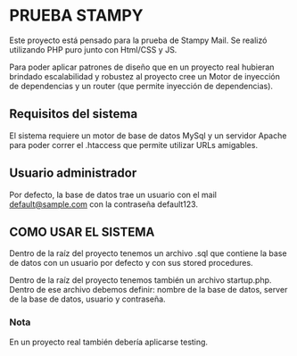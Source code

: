 # PRUEBA STAMPY # 

Este proyecto está pensado para la prueba de Stampy Mail. Se realizó utilizando PHP puro junto con Html/CSS y JS.

Para poder aplicar patrones de diseño que en un proyecto real hubieran 
brindado escalabilidad y robustez al proyecto cree un Motor de inyección de dependencias y un router (que permite inyección de dependencias).


## Requisitos del sistema ##

El sistema requiere un motor de base de datos MySql y  un servidor Apache para poder correr el .htaccess que permite utilizar URLs amigables.

## Usuario administrador ##

Por defecto, la base de datos trae un usuario con el mail default@sample.com con la contraseña default123.

## COMO USAR EL SISTEMA ##

Dentro de la raíz del proyecto tenemos un archivo .sql que contiene la base de datos con un usuario por defecto y con sus stored procedures.

Dentro de la raíz del proyecto tenemos también un archivo startup.php. Dentro de ese archivo debemos definir: nombre de la base de datos, server de la base de datos, usuario y contraseña.


### Nota ###

En un proyecto real también debería aplicarse testing.
